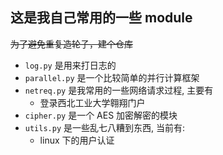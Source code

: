 ## 这是我自己常用的一些 module

~~为了避免重复造轮子，建个仓库~~

- `log.py` 是用来打日志的
- `parallel.py` 是一个比较简单的并行计算框架
- `netreq.py` 是我常用的一些网络请求过程, 主要有
  - 登录西北工业大学翱翔门户
- `cipher.py` 是一个 AES 加密解密的模块
- `utils.py` 是一些乱七八糟到东西, 当前有:
  - linux 下的用户认证

